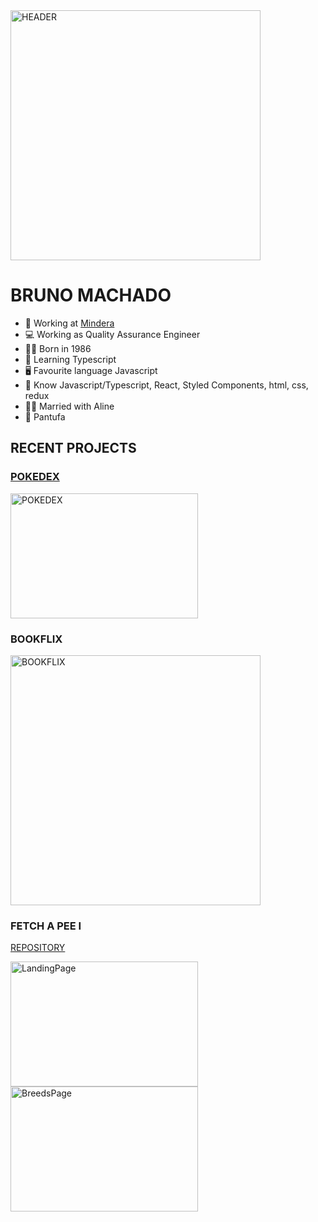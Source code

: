 
<img src='https://repository-images.githubusercontent.com/588181932/e36ec678-7984-4cdd-8e4c-a3932772ff8e' width="400" alt="HEADER">

# BRUNO MACHADO

- 🏢 Working at [Mindera](https://mindera.com/)
- 💻 Working as Quality Assurance Engineer
- 👶🏻 Born in 1986
- 📜 Learning Typescript
- 🖥️ Favourite language Javascript
- 💾 Know Javascript/Typescript, React, Styled Components, html, css, redux
- 👰🏻 Married with Aline
- 🐶 Pantufa

## RECENT PROJECTS

### [POKEDEX](https://brunomachadors.github.io/pokedex/)

<img src="https://github.com/brunomachadors/brunomachadors/assets/60748944/a9d48de1-d67c-4c07-aa3d-5a767f44e7fb" width="300" height="200" alt="POKEDEX">

### BOOKFLIX

<img src="https://github.com/brunomachadors/brunomachadors/assets/60748944/0ff1a180-4a3e-4731-9f7d-7b5c17034c79" width="400" alt="BOOKFLIX">

### FETCH A PEE I

[REPOSITORY](https://github.com/brunomachadors/Fetch-a-pee-I)

<img src="https://github.com/brunomachadors/brunomachadors/assets/60748944/47948b28-62a5-499b-8e74-dba3ce0bfe4b" width="300" height="200" alt="LandingPage">

<img src="https://github.com/brunomachadors/brunomachadors/assets/60748944/8e4a8b1b-6744-4f1d-9825-b874794df613" width="300" height="200" alt="BreedsPage">
